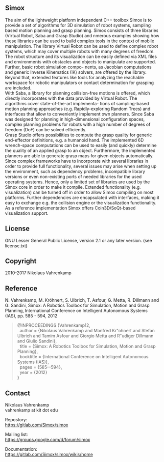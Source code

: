 Simox
-----

The aim of the lightweight platform independent C++ toolbox Simox is to provide a set of algorithms for 3D simulation of robot systems, sampling based motion planning and grasp planning. Simox consists of three libraries (Virtual Robot, Saba and Grasp Studio) and nmerous examples showing how these libraries can be used to build complex tools in the
context of mobile manipulation. The library Virtual Robot can be used to define complex
robot systems, which may cover multiple robots with many degrees of freedom. The robot
structure and its visualization can be easily defined via XML files and environments with
obstacles and objects to manipulate are supported. Further, basic robot simulation compo-
nents, as Jacobian computations and generic Inverse Kinematics (IK) solvers, are offered by
the library. Beyond that, extended features like tools for analyzing the reachable workspace
for robotic manipulators or contact determination for grasping are included.  
With Saba, a library for planning collision-free motions is offered, which directly incorporates
with the data provided by Virtual Robot. The algorithms cover state-of-the-art implementa-
tions of sampling-based motion planning approaches (e.g. Rapidly-exploring Random Trees)
and interfaces that allow to conveniently implement own planners. Since Saba was designed
for planning in high-dimensional configuration spaces, complex planning problems for robots
with a high number of degrees of freedom (DoF) can be solved efficiently.  
Grasp Studio offers possibilities to compute the grasp quality for generic end-effector 
definitions, e.g. a humanoid hand. The implemented 6D wrench-space computations can be used
to easily (and quickly) determine the quality of an applied grasp to an object. Furthermore,
the implemented planners are able to generate grasp maps for given objects automatically.  
Since complex frameworks have to incorporate with several libraries in order to provide full
functionality, several issues may arise when setting up the environment, such as dependency
problems, incompatible library versions or even non-existing ports of needed libraries for the
used operating systems. Hence, only a limited set of libraries are used by the Simox core in
order to make it compile. Extended functionality (e.g. visualization) can be turned off in
order to allow Simox compiling on most platforms. Further dependencies are encapsulated
with interfaces, making it easy to exchange e.g. the collision engine or the visualization
functionality. As a reference implementation Simox offers Coin3D/SoQt-based visualization
support.

License
-------
GNU Lesser General Public License, version 2.1 or any later version.
(see license.txt)

Copyright
---------
 2010-2017 Nikolaus Vahrenkamp
 
Reference
---------
N. Vahrenkamp, M. Kröhnert, S. Ulbrich, T. Asfour, G. Metta, R. Dillmann  and G. Sandini, Simox: A Robotics Toolbox for Simulation, Motion and Grasp Planning, International Conference on Intelligent Autonomous Systems (IAS), pp. 585 - 594, 2012

>@INPROCEEDINGS {Vahrenkamp12,  
>&nbsp;&nbsp;author = {Nikolaus Vahrenkamp and Manfred Kr\"ohnert and Stefan Ulbrich and Tamim Asfour and Giorgio Metta and R\"udiger Dillmann and Giulio Sandini},  
>&nbsp;&nbsp;title = {Simox: A Robotics Toolbox for Simulation, Motion and Grasp Planning},  
>&nbsp;&nbsp;booktitle = {International Conference on Intelligent Autonomous Systems (IAS)},  
>&nbsp;&nbsp;pages = {585--594},  
>&nbsp;&nbsp;year = {2012}  
>}


Contact
-------
Nikolaus Vahrenkamp  
vahrenkamp at kit dot edu

Repostory:  
https://gitlab.com/Simox/simox

Mailing list:  
https://groups.google.com/d/forum/simox

Documentation:  
https://gitlab.com/Simox/simox/wikis/home
